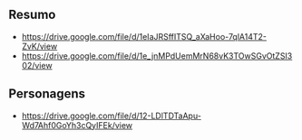## Resumo
- https://drive.google.com/file/d/1eIaJRSffITSQ_aXaHoo-7qlA14T2-ZvK/view
- https://drive.google.com/file/d/1e_jnMPdUemMrN68vK3TOwSGvOtZSI302/view


## Personagens
- https://drive.google.com/file/d/12-LDlTDTaApu-Wd7Ahf0GoYh3cQyIFEk/view